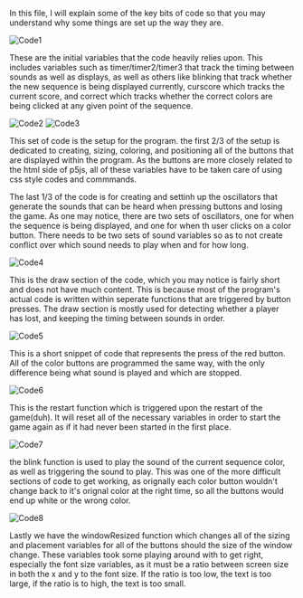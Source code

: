 In this file, I will explain some of the key bits of code so that you may understand why some things are set up the way they are.

![Code1](https://user-images.githubusercontent.com/43252460/117877736-e866d000-b272-11eb-82dd-c9976a62fa8c.PNG)

These are the initial variables that the code heavily relies upon. This includes variables such as timer/timer2/timer3 that track the timing between sounds as well as displays, as well as others like blinking that track whether the new sequence is being displayed currently, curscore which tracks the current score, and correct which tracks whether the correct colors are being clicked at any given point of the sequence.

![Code2](https://user-images.githubusercontent.com/43252460/117878266-92465c80-b273-11eb-88ed-b7cceb297b52.PNG)
![Code3](https://user-images.githubusercontent.com/43252460/117878269-93778980-b273-11eb-9512-298750b64557.PNG)

This set of code is the setup for the program. the first 2/3 of the setup is dedicated to creating, sizing, coloring, and positioning all of the buttons that are displayed within the program. As the buttons are more closely related to the html side of p5js, all of these variables have to be taken care of using css style codes and commmands.

The last 1/3 of the code is for creating and settinh up the oscillators that generate the sounds that can be heard when pressing buttons and losing the game. As one may notice, there are two sets of oscillators, one for when the sequence is being displayed, and one for when th user clicks on a color button. There needs to be two sets of sound variables so as to not create conflict over which sound needs to play when and for how long.

![Code4](https://user-images.githubusercontent.com/43252460/117879032-7099a500-b274-11eb-86e7-f4a706072fed.PNG)

This is the draw section of the code, which you may notice is fairly short and does not have much content. This is because most of the program's actual code is written within seperate functions that are triggered by button presses. The draw section is mostly used for detecting whether a player has lost, and keeping the timing between sounds in order.

![Code5](https://user-images.githubusercontent.com/43252460/117879322-d423d280-b274-11eb-99bf-94c68ebbd44c.PNG)

This is a short snippet of code that represents the press of the red button. All of the color buttons are programmed the same way, with the only difference being what sound is played and which are stopped.

![Code6](https://user-images.githubusercontent.com/43252460/117879526-177e4100-b275-11eb-8300-06c42c8adbdf.PNG)

This is the restart function which is triggered upon the restart of the game(duh). It will reset all of the necessary variables in order to start the game again as if it had never been started in the first place.

![Code7](https://user-images.githubusercontent.com/43252460/117879783-59a78280-b275-11eb-9af8-d03773d5be66.PNG)

the blink function is used to play the sound of the current sequence color, as well as triggering the sound to play. This was one of the more difficult sections of code to get working, as orignally each color button wouldn't change back to it's orignal color at the right time, so all the buttons would end up white or the wrong color.

![Code8](https://user-images.githubusercontent.com/43252460/117880113-bacf5600-b275-11eb-84b2-8a7912f89d91.PNG)

Lastly we have the windowResized function which changes all of the sizing and placement variables for all of the buttons should the size of the window change. These variables took some playing around with to get right, especially the font size variables, as it must be a ratio between screen size in both the x and y to the font size. If the ratio is too low, the text is too large, if the ratio is to high, the text is too small.

